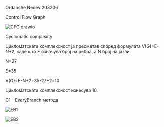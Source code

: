 Ordanche Nedev 203206






Control Flow Graph


![CFG drawio](https://github.com/OrdancheNedev/SI_2023_lab2_203206/assets/127043099/8f6463c0-f2ae-4319-aacb-14a1bcdb9830)



Cyclomatic complexity 

Цикломатската комплексност ја пресметав според формулата V(G)=E-N+2, каде што E означува број на ребра, а N број на јазли.

N=27

E=35

V(G)=E-N+2=35-27+2=10 

Цикломатската комплексност изнесува 10.





C1 - EveryBranch метода


![EB1](https://github.com/OrdancheNedev/SI_2023_lab2_203206/assets/127043099/cac54daa-8473-44d8-a408-889989025c8e)




![EB2](https://github.com/OrdancheNedev/SI_2023_lab2_203206/assets/127043099/55f5877c-3135-4296-9410-b69acbf4c744)








